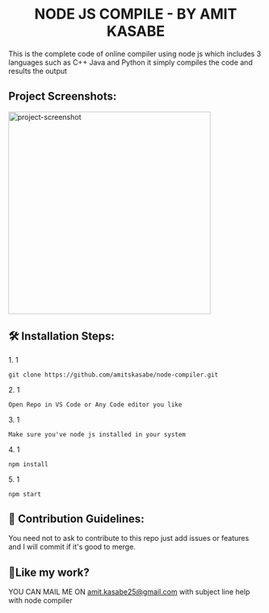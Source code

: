 <h1 align="center" id="title">NODE JS COMPILE - BY AMIT KASABE</h1>

<p id="description">This is the complete code of online compiler using node js which includes 3 languages such as C++ Java and Python it simply compiles the code and results the output</p>

<h2>Project Screenshots:</h2>

<img src="https://compiler.codeseed.in/SS.png" alt="project-screenshot" width="400" height="400/">

<h2>🛠️ Installation Steps:</h2>

<p>1. 1</p>

```
git clone https://github.com/amitskasabe/node-compiler.git
```

<p>2. 1</p>

```
Open Repo in VS Code or Any Code editor you like
```

<p>3. 1</p>

```
Make sure you've node js installed in your system 
```

<p>4. 1</p>

```
npm install
```

<p>5. 1</p>

```
npm start
```

<h2>🍰 Contribution Guidelines:</h2>

You need not to ask to contribute to this repo just add issues or features and I will commit if it's good to merge.

<h2>💖Like my work?</h2>

YOU CAN MAIL ME ON amit.kasabe25@gmail.com with subject line help with node compiler
